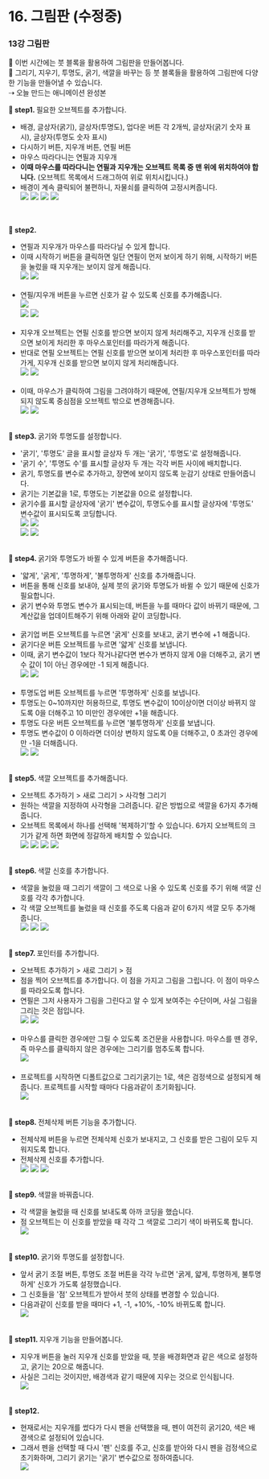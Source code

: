 # 16. 그림판 (수정중)
<h3>13강 그림판</h3>

🙂 이번 시간에는 붓 블록을 활용하여 그림판을 만들어봅니다. <br>
🚩 그리기, 지우기, 투명도, 굵기, 색깔을 바꾸는 등 붓 블록들을 활용하여 그림판에 다양한 기능을 만들어낼 수 있습니다. <br>
⇢ 오늘 만드는 애니메이션 완성본<br>



<b>🧩 step1. </b> 필요한 오브젝트를 추가합니다.<br>
- 배경, 글상자(굵기), 글상자(투명도), 업다운 버튼 각 2개씩, 글상자(굵기 숫자 표시), 글상자(투명도 숫자 표시)
- 다시하기 버튼, 지우개 버튼, 연필 버튼
- 마우스 따라다니는 연필과 지우개
- <b>이때 마우스를 따라다니는 연필과 지우개는 오브젝트 목록 중 맨 위에 위치하여야 합니다.</b> (오브젝트 목록에서 드래그하여 위로 위치시킵니다.)
- 배경이 계속 클릭되어 불편하니, 자물쇠를 클릭하여 고정시켜줍니다.<br>
![](img/13_그림판/13_2.png) ![](img/13_그림판/13_3.png) ![](img/13_그림판/13_4.png) ![](img/13_그림판/13_5.png)  
<br><br>

<b>🧩 step2. </b> <br>
- 연필과 지우개가 마우스를 따라다닐 수 있게 합니다.
- 이때 시작하기 버튼을 클릭하면 일단 연필이 먼저 보이게 하기 위해, 시작하기 버튼을 눌렀을 때 지우개는 보이지 않게 해줍니다.<br>
![](img/13_그림판/13_6.png) ![](img/13_그림판/13_7.png) <br><br>
- 연필/지우개 버튼을 누르면 신호가 갈 수 있도록 신호를 추가해줍니다. <br>
![](img/13_그림판/13_8.png) <br>
![](img/13_그림판/13_11.png) ![](img/13_그림판/13_12.png)<br><br>
- 지우개 오브젝트는 연필 신호를 받으면 보이지 않게 처리해주고, 지우개 신호를 받으면 보이게 처리한 후 마우스포인터를 따라가게 해줍니다.
- 반대로 연필 오브젝트는 연필 신호를 받으면 보이게 처리한 후 마우스포인터를 따라가게, 지우개 신호를 받으면 보이지 않게 처리해줍니다.<br>
![](img/13_그림판/13_9.png) ![](img/13_그림판/13_10.png)<br><br>
- 이때, 마우스가 클릭하여 그림을 그려야하기 때문에, 연필/지우개 오브젝트가 방해되지 않도록 중심점을 오브젝트 밖으로 변경해줍니다. <br>
![](img/13_그림판/13_28.png) ![](img/13_그림판/13_29.png)<br><br>

<b>🧩 step3. </b> 굵기와 투명도를 설정합니다.<br>
- '굵기', '투명도' 글을 표시할 글상자 두 개는 '굵기', '투명도'로 설정해줍니다.
- '굵기 수', '투명도 수'를 표시할 글상자 두 개는 각각 버튼 사이에 배치합니다.
- 굵기, 투명도를 변수로 추가하고, 장면에 보이지 않도록 눈감기 상태로 만들어줍니다.
- 굵기는 기본값을 1로, 투명도는 기본값을 0으로 설정합니다.
- 굵기수를 표시할 글상자에 '굵기' 변수값이, 투명도수를 표시할 글상자에 '투명도' 변수값이 표시되도록 코딩합니다.  <br>
![](img/13_그림판/13_13.png) ![](img/13_그림판/13_14.png)<br>
![](img/13_그림판/13_15.png) ![](img/13_그림판/13_16.png)<br><br>

<b>🧩 step4. </b> 굵기와 투명도가 바뀔 수 있게 버튼을 추가해줍니다.<br>
- '얇게', '굵게', '투명하게', '불투명하게' 신호를 추가해줍니다.
- 버튼을 통해 신호를 보내야, 실제 붓의 굵기와 투명도가 바뀔 수 있기 때문에 신호가 필요합니다.
- 굵기 변수와 투명도 변수가 표시되는데, 버튼을 누를 때마다 값이 바뀌기 때문에, 그 계산값을 업데이트해주기 위해 아래와 같이 코딩합니다.<br><br>
- 굵기업 버튼 오브젝트를 누르면 '굵게' 신호를 보내고, 굵기 변수에 +1 해줍니다.
- 굵기다운 버튼 오브젝트를 누르면 '얇게' 신호를 보냅니다.
- 이때, 굵기 변수값이 1보다 작거나같다면 변수가 변하지 않게 0을 더해주고, 굵기 변수 값이 1이 아닌 경우에만 -1 되게 해줍니다.<br>
![](img/13_그림판/13_17.png) ![](img/13_그림판/13_18.png) <br><br>
- 투명도업 버튼 오브젝트를 누르면 '투명하게' 신호를 보냅니다.
- 투명도는 0~10까지만 허용하므로, 투명도 변수값이 10이상이면 더이상 바뀌지 않도록 0을 더해주고 10 미만인 경우에만 +1을 해줍니다.
- 투명도 다운 버튼 오브젝트를 누르면 '불투명하게' 신호를 보냅니다.
- 투명도 변수값이 0 이하라면 더이상 변하지 않도록 0을 더해주고, 0 초과인 경우에만 -1을 더해줍니다. <br>
![](img/13_그림판/13_19.png) ![](img/13_그림판/13_20.png) <br><br>

<b>🧩 step5. </b> 색깔 오브젝트를 추가해줍니다.<br>
- 오브젝트 추가하기 > 새로 그리기 > 사각형 그리기
- 원하는 색깔을 지정하여 사각형을 그려줍니다. 같은 방법으로 색깔을 6가지 추가해줍니다.
- 오브젝트 목록에서 하나를 선택해 '복제하기'할 수 있습니다. 6가지 오브젝트의 크기가 같게 하면 화면에 정갈하게 배치할 수 있습니다. <br>
![](img/13_그림판/13_21.png) ![](img/13_그림판/13_22.png) ![](img/13_그림판/13_23.png) ![](img/13_그림판/13_27.png) <br><br>

<b>🧩 step6. </b> 색깔 신호를 추가합니다.<br>
- 색깔을 눌렀을 때 그리기 색깔이 그 색으로 나올 수 있도록 신호를 주기 위해 색깔 신호를 각각 추가합니다.
- 각 색깔 오브젝트를 눌렀을 때 신호를 주도록 다음과 같이 6가지 색깔 모두 추가해줍니다. <br>
![](img/13_그림판/13_24.png) ![](img/13_그림판/13_25.png) ![](img/13_그림판/13_26.png) <br><br>

<b>🧩 step7. </b> 포인터를 추가합니다.<br>
- 오브젝트 추가하기 > 새로 그리기 > 점
- 점을 찍어 오브젝트를 추가합니다. 이 점을 가지고 그림을 그립니다. 이 점이 마우스를 따라오도록 합니다.
- 연필은 그저 사용자가 그림을 그린다고 알 수 있게 보여주는 수단이며, 사실 그림을 그리는 것은 점입니다. <br>
![](img/13_그림판/13_30.png) ![](img/13_그림판/13_31.png)<br><br>
- 마우스를 클릭한 경우에만 그릴 수 있도록 조건문을 사용합니다. 마우스를 뗀 경우, 즉 마우스를 클릭하지 않은 경우에는 그리기를 멈추도록 합니다.<br>
![](img/13_그림판/13_32.png)<br><br>
-  프로젝트를 시작하면 디폴트값으로 그리기굵기는 1로, 색은 검정색으로 설정되게 해줍니다. 프로젝트를 시작할 때마다 다음과같이 초기화됩니다.<br>
![](img/13_그림판/13_33.png)<br><Br>

<b>🧩 step8. </b> 전체삭제 버튼 기능을 추가합니다.<br>
- 전체삭제 버튼을 누르면 전체삭제 신호가 보내지고, 그 신호를 받은 그림이 모두 지워지도록 합니다.
- 전체삭제 신호를 추가합니다. <br>
![](img/13_그림판/13_34.png) ![](img/13_그림판/13_35.png) ![](img/13_그림판/13_36.png)<Br><Br>

<b>🧩 step9. </b> 색깔을 바꿔줍니다.<br>
- 각 색깔을 눌렀을 때 신호를 보내도록 아까 코딩을 했습니다.
- 점 오브젝트는 이 신호를 받았을 때 각각 그 색깔로 그리기 색이 바뀌도록 합니다. <br>
![](img/13_그림판/13_37.png)<br><br>

<b>🧩 step10. </b> 굵기와 투명도를 설정합니다.<br>
- 앞서 굵기 조절 버튼, 투명도 조절 버튼을 각각 누르면 '굵게, 얇게, 투명하게, 불투명하게' 신호가 가도록 설정했습니다.
- 그 신호들을 '점' 오브젝트가 받아서 붓의 상태를 변경할 수 있습니다.
- 다음과같이 신호를 받을 때마다 +1, -1, +10%, -10% 바뀌도록 합니다.<br>
![](img/13_그림판/13_38.png) <br><br>

<b>🧩 step11. </b> 지우개 기능을 만들어봅니다.<br>
- 지우개 버튼을 눌러 지우개 신호를 받았을 때, 붓을 배경화면과 같은 색으로 설정하고, 굵기는 20으로 해줍니다.
- 사실은 그리는 것이지만, 배경색과 같기 때문에 지우는 것으로 인식됩니다. <Br>
![](img/13_그림판/13_39.png)<br><br>

<b>🧩 step12. </b> <br>
- 현재로서는 지우개를 썼다가 다시 펜을 선택했을 때, 펜이 여전히 굵기20, 색은 배경색으로 설정되어 있습니다.
- 그래서 펜을 선택할 때 다시 '펜' 신호를 주고, 신호를 받아와 다시 펜을 검정색으로 초기화하며, 그리기 굵기는 '굵기' 변수값으로 정하여줍니다. <br>
![](img/13_그림판/13_40.png) <br><br>


